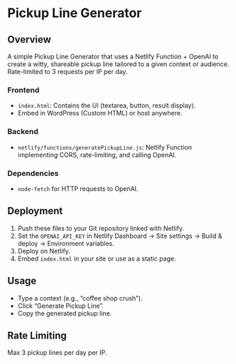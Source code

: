 # Pickup Line Generator

## Overview
A simple Pickup Line Generator that uses a Netlify Function + OpenAI to create a witty, shareable pickup line tailored to a given context or audience. Rate-limited to 3 requests per IP per day.

### Frontend
- `index.html`: Contains the UI (textarea, button, result display).
- Embed in WordPress (Custom HTML) or host anywhere.

### Backend
- `netlify/functions/generatePickupLine.js`: Netlify Function implementing CORS, rate-limiting, and calling OpenAI.

### Dependencies
- `node-fetch` for HTTP requests to OpenAI.

## Deployment

1. Push these files to your Git repository linked with Netlify.
2. Set the `OPENAI_API_KEY` in Netlify Dashboard → Site settings → Build & deploy → Environment variables.
3. Deploy on Netlify.
4. Embed `index.html` in your site or use as a static page.

## Usage

- Type a context (e.g., “coffee shop crush”).
- Click “Generate Pickup Line”.
- Copy the generated pickup line.

## Rate Limiting
Max 3 pickup lines per day per IP.  


